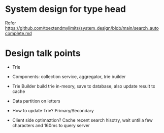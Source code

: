 # System design for type head
Refer https://github.com/toextendmylimits/system_design/blob/main/search_autocomplete.md

# Design talk points
- Trie
- Components: collection service, aggregator, trie builder
- Trie Builder build trie in-meory, save to database, also update result to cache
- Data partition on letters
- How to update Trie? Primary/Secondary

- Client side optimaztion? Cache recent search hisotry, wait until a few characters and 160ms to query server
